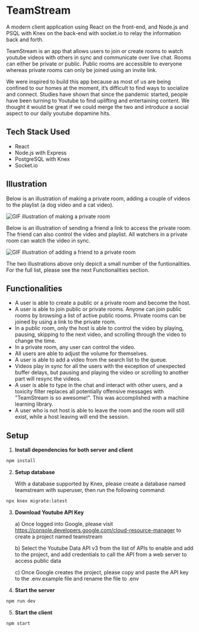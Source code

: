 # TeamStream

A modern client application using React on the front-end, and Node.js and PSQL with Knex on the back-end with socket.io to relay the information back and forth.

TeamStream is an app that allows users to join or create rooms to watch youtube videos with others in sync and communicate over live chat. Rooms can either be private or public. Public rooms are accessible to everyone whereas private rooms can only be joined using an invite link.

We were inspired to build this app because as most of us are being confined to our homes at the moment, it’s difficult to find ways to socialize and connect. Studies have shown that since the pandemic started, people have been turning to Youtube to find uplifting and entertaining content. We thought it would be great if we could merge the two and introduce a social aspect to our daily youtube dopamine hits.

## Tech Stack Used

- React
- Node.js with Express
- PostgreSQL with Knex
- Socket.io

## Illustration

Below is an illustration of making a private room, adding a couple of videos to the playlist (a dog video and a cat video).

![GIF illustration of making a private room](https://github.com/bregmanh/team-stream/blob/master/docs/private-room-add-vids.gif?raw=true)

Below is an illustration of sending a friend a link to access the private room. The friend can also control the video and playlist. All watchers in a private room can watch the video in sync.

![GIF illustration of adding a friend to a private room](https://github.com/bregmanh/team-stream/blob/master/docs/private-add-friend.gif?raw=true)

The two illustrations above only depicit a small number of the funtionalities. For the full list, please see the next Functionalities section.

## Functionalities

- A user is able to create a public or a private room and become the host.
- A user is able to join public or private rooms. Anyone can join public rooms by browsing a list of active public rooms. Private rooms can be joined by using a link to the private room.
- In a public room, only the host is able to control the video by playing, pausing, skipping to the next video, and scrolling through the video to change the time.
- In a private room, any user can control the video.
- All users are able to adjust the volume for themselves.
- A user is able to add a video from the search list to the queue.
- Videos play in sync for all the users with the exception of unexpected buffer delays, but pausing and playing the video or scrolling to another part will resync the videos.
- A user is able to type in the chat and interact with other users, and a toxicity filter replaces all potentially offensive messages with "TeamStream is so awesome!". This was accomplished with a machine learning library.
- A user who is not host is able to leave the room and the room will still exist, while a host leaving will end the session.

## Setup

1. **Install dependencies for both server and client**

```sh
npm install
```

2. **Setup database**
   
   With a database supported by Knex, please create a database named teamstream with superuser, then run the following command:

```sh
npx knex migrate:latest
```

3. **Download Youtube API Key**

   a) Once logged into Google, please visit https://console.developers.google.com/cloud-resource-manager to create a project named teamstream

   b) Select the Youtube Data API v3 from the list of APIs to enable and add to the project, and add credentials to call the API from a web server to access public data

   c) Once Google creates the project, please copy and paste the API key to the .env.example file and rename the file to .env

4. **Start the server**

```sh
npm run dev
```

5. **Start the client**

```sh
npm start
```
